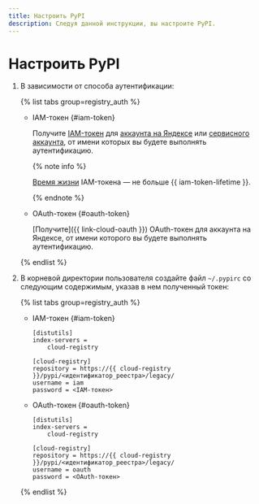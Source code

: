 ```yaml
---
title: Настроить PyPI
description: Следуя данной инструкции, вы настроите PyPI.
---
```


# Настроить PyPI

1. В зависимости от способа аутентификации:

    {% list tabs group=registry_auth %}

    - IAM-токен {#iam-token}

      Получите [IAM-токен](../../../iam/concepts/authorization/iam-token.md) для [аккаунта на Яндексе](../../../iam/operations/iam-token/create.md) или [сервисного аккаунта](../../../iam/operations/iam-token/create-for-sa.md), от имени которых вы будете выполнять аутентификацию.

      {% note info %}

      [Время жизни](../../../iam/concepts/authorization/iam-token.md#lifetime) IAM-токена — не больше {{ iam-token-lifetime }}.

      {% endnote %}

    - OAuth-токен {#oauth-token}

      [Получите]({{ link-cloud-oauth }}) OAuth-токен для аккаунта на Яндексе, от имени которого вы будете выполнять аутентификацию.

    {% endlist %}

1. В корневой директории пользователя создайте файл `~/.pypirc` со следующим содержимым, указав в нем полученный токен:

    {% list tabs group=registry_auth %}

    - IAM-токен {#iam-token}

      ```text
      [distutils]
      index-servers =
          cloud-registry

      [cloud-registry]
      repository = https://{{ cloud-registry }}/pypi/<идентификатор_реестра>/legacy/
      username = iam
      password = <IAM-токен>
      ```

    - OAuth-токен {#oauth-token}

      ```text
      [distutils]
      index-servers =
          cloud-registry

      [cloud-registry]
      repository = https://{{ cloud-registry }}/pypi/<идентификатор_реестра>/legacy/
      username = oauth
      password = <OAuth-токен>
      ```

    {% endlist %}